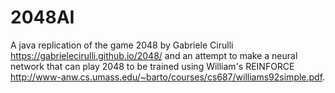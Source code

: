# 2048AI

A java replication of the game 2048 by Gabriele Cirulli https://gabrielecirulli.github.io/2048/
and an attempt to make a neural network that can play 2048 to be trained using William's REINFORCE http://www-anw.cs.umass.edu/~barto/courses/cs687/williams92simple.pdf. 
